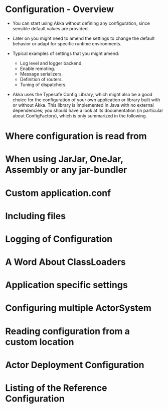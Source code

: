 # Configuration - Overview
- You can start using Akka without defining any configuration, since sensible default values are provided. 
- Later on you might need to amend the settings to change the default behavior or adapt for specific runtime environments. 
- Typical examples of settings that you might amend:
    - Log level and logger backend.
    - Enable remoting.
    - Message serializers.
    - Definition of routers.
    - Tuning of dispatchers.
  
- Akka uses the Typesafe Config Library, which might also be a good choice for the configuration of your own application or library built with or without Akka. This library is implemented in Java with no external dependencies; you should have a look at its documentation (in particular about ConfigFactory), which is only summarized in the following.

# Where configuration is read from
# When using JarJar, OneJar, Assembly or any jar-bundler
# Custom application.conf
# Including files
# Logging of Configuration
# A Word About ClassLoaders
# Application specific settings
# Configuring multiple ActorSystem
# Reading configuration from a custom location
# Actor Deployment Configuration
# Listing of the Reference Configuration
